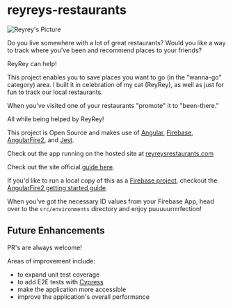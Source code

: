 # reyreys-restaurants

![Reyrey's Picture](https://raw.githubusercontent.com/andrewevans0102/reyreys-restaurants/master/src/assets/reyrey.png?token=AK4HE5U2QW55OYH35LGB6A25XN7HS)

Do you live somewhere with a lot of great restaurants? Would you like a way to track where you've been and recommend places to your friends?

ReyRey can help!

This project enables you to save places you want to go (in the "wanna-go" category) area. I built it in celebration of my cat (ReyRey), as well as just for fun to track our local restaurants.

When you've visited one of your restaurants "promote" it to "been-there."

All while being helped by ReyRey!

This project is Open Source and makes use of [Angular](https://angular.io/), [Firebase](https://firebase.google.com/), [AngularFire2](https://github.com/angular/angularfire), and [Jest](https://jestjs.io/).

Check out the app running on the hosted site at [reyreysrestaurants.com](https://www.reyreysrestaurants.com)

Check out the site official [guide here](https://andrewevans0102.github.io/reyreys-restaurants/).

If you'd like to run a local copy of this as a [Firebase project](https://firebase.google.com/), checkout the [AngularFire2 getting started guide](https://github.com/angular/angularfire/blob/master/docs/install-and-setup.md).

When you've got the necessary ID values from your Firebase App, head over to the `src/environments` directory and enjoy puuuuurrrrfection!

## Future Enhancements

PR's are always welcome!

Areas of improvement include:

- to expand unit test coverage
- to add E2E tests with [Cypress](https://www.cypress.io/)
- make the application more accessible
- improve the application's overall performance
